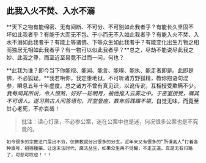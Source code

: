 ##  此我入火不焚、入水不溺

**天下之物有能绵密、无有间断、不可分、不可别如此我者乎？有能长久坚固不坏如此我者乎？有能于大而无不包、于小而无不入如此我者乎？有能入火不焚、入水不溺如此我者乎？有能上等诸佛、下等众生如此我者乎？有能变化出生万物之相而独居无相如此我者乎？有一物可以似此我者乎？**总之，尽劫不能说尽此我之妙、此我之尊，而至近至易竟不过而一问，何也？

**此我为谁？即今当下你能视、能闻、能言、能嗅、能执、能走者即是。此即是佛，不必狐疑。**我若哄你，我定堕地狱。不可听诸方野狐精，教你抱语句混参，瞬息五年十年虚度。总之诸方不曾有真见识，以讹传讹，互相授受欺瞒不少。*我每闻其所说，令人恨煞，好好一轮明月，被他推入云雾之中。于密室授受，嘱其不可语人。遂习熟古人问答语句，开堂登座，数年后践蹋不堪*，自觉无味，而竟至甘心老死，不亦哀哉！

> 批注：读心灯录，不必参公案，迷在公案中也是迷，何况很多公案也是不究竟的。

```yang
如今很多的宗教法门层出不穷，仅佛教就分出很多的分支，近年来又有很多的“所谓高人”打着各种旗号，招摇撞骗，让这末法时代，魔法丛生，如果众生再不觉醒，不走正道，真是无有归路了，可悲可叹也！！！
```



